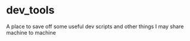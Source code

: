 # dev_tools
A place to save off some useful dev scripts and other things I may share machine to machine
